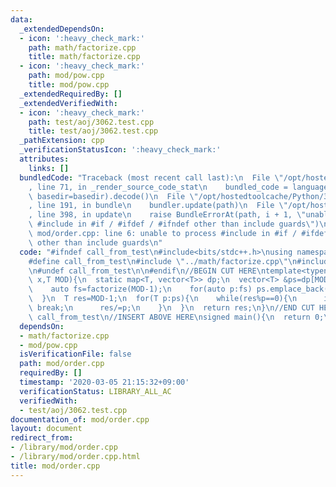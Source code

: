 ```yaml
---
data:
  _extendedDependsOn:
  - icon: ':heavy_check_mark:'
    path: math/factorize.cpp
    title: math/factorize.cpp
  - icon: ':heavy_check_mark:'
    path: mod/pow.cpp
    title: mod/pow.cpp
  _extendedRequiredBy: []
  _extendedVerifiedWith:
  - icon: ':heavy_check_mark:'
    path: test/aoj/3062.test.cpp
    title: test/aoj/3062.test.cpp
  _pathExtension: cpp
  _verificationStatusIcon: ':heavy_check_mark:'
  attributes:
    links: []
  bundledCode: "Traceback (most recent call last):\n  File \"/opt/hostedtoolcache/Python/3.8.6/x64/lib/python3.8/site-packages/onlinejudge_verify/documentation/build.py\"\
    , line 71, in _render_source_code_stat\n    bundled_code = language.bundle(stat.path,\
    \ basedir=basedir).decode()\n  File \"/opt/hostedtoolcache/Python/3.8.6/x64/lib/python3.8/site-packages/onlinejudge_verify/languages/cplusplus.py\"\
    , line 191, in bundle\n    bundler.update(path)\n  File \"/opt/hostedtoolcache/Python/3.8.6/x64/lib/python3.8/site-packages/onlinejudge_verify/languages/cplusplus_bundle.py\"\
    , line 398, in update\n    raise BundleErrorAt(path, i + 1, \"unable to process\
    \ #include in #if / #ifdef / #ifndef other than include guards\")\nonlinejudge_verify.languages.cplusplus_bundle.BundleErrorAt:\
    \ mod/order.cpp: line 6: unable to process #include in #if / #ifdef / #ifndef\
    \ other than include guards\n"
  code: "#ifndef call_from_test\n#include<bits/stdc++.h>\nusing namespace std;\n\n\
    #define call_from_test\n#include \"../math/factorize.cpp\"\n#include \"pow.cpp\"\
    \n#undef call_from_test\n\n#endif\n//BEGIN CUT HERE\ntemplate<typename T>\nT order(T\
    \ x,T MOD){\n  static map<T, vector<T>> dp;\n  vector<T> &ps=dp[MOD];\n  if(ps.empty()){\n\
    \    auto fs=factorize(MOD-1);\n    for(auto p:fs) ps.emplace_back(p.first);\n\
    \  }\n  T res=MOD-1;\n  for(T p:ps){\n    while(res%p==0){\n      if(mod_pow(x,res/p,MOD)!=1)\
    \ break;\n      res/=p;\n    }\n  }\n  return res;\n}\n//END CUT HERE\n#ifndef\
    \ call_from_test\n//INSERT ABOVE HERE\nsigned main(){\n  return 0;\n}\n#endif\n"
  dependsOn:
  - math/factorize.cpp
  - mod/pow.cpp
  isVerificationFile: false
  path: mod/order.cpp
  requiredBy: []
  timestamp: '2020-03-05 21:15:32+09:00'
  verificationStatus: LIBRARY_ALL_AC
  verifiedWith:
  - test/aoj/3062.test.cpp
documentation_of: mod/order.cpp
layout: document
redirect_from:
- /library/mod/order.cpp
- /library/mod/order.cpp.html
title: mod/order.cpp
---
```

